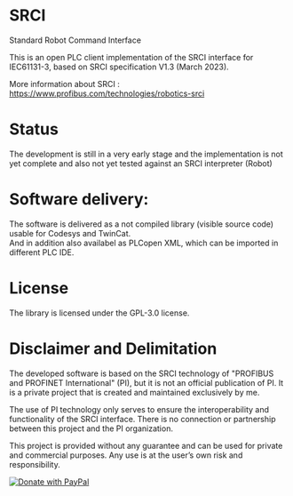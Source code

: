 # SRCI
Standard Robot Command Interface

This is an open PLC client implementation of the SRCI interface for IEC61131-3, based on SRCI specification V1.3 (March 2023).

More information about SRCI : https://www.profibus.com/technologies/robotics-srci


# Status
The development is still in a very early stage and the implementation is not yet complete 
and also not yet tested against an SRCI interpreter (Robot)

# Software delivery:
The software is delivered as a not compiled library (visible source code) usable for Codesys and TwinCat.  
And in addition also availabel as PLCopen XML, which can be imported in different PLC IDE.

# License
The library is licensed under the GPL-3.0 license.

# Disclaimer and Delimitation

The developed software is based on the SRCI technology of "PROFIBUS and PROFINET International" (PI), but it is not an official publication of PI. It is a private project that is created and maintained exclusively by me.

The use of PI technology only serves to ensure the interoperability and functionality of the SRCI interface. There is no connection or partnership between this project and the PI organization.

This project is provided without any guarantee and can be used for private and commercial purposes. Any use is at the user’s own risk and responsibility.


[![Donate with PayPal](https://raw.githubusercontent.com/stefan-niedermann/paypal-donate-button/master/paypal-donate-button.png)](https://www.paypal.com/donate/?hosted_button_id=ERN6VH9WA95J6)
